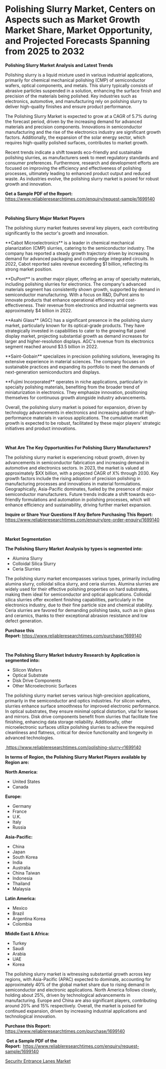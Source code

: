 <p><h1>Polishing Slurry Market, Centers on Aspects such as Market Growth Market Share, Market Opportunity, and Projected Forecasts Spanning from 2025 to 2032</h1></p><p><strong>Polishing Slurry Market Analysis and Latest Trends</strong></p>
<p><p>Polishing slurry is a liquid mixture used in various industrial applications, primarily for chemical mechanical polishing (CMP) of semiconductor wafers, optical components, and metals. This slurry typically consists of abrasive particles suspended in a solution, enhancing the surface finish and precision of the materials being polished. Key industries such as electronics, automotive, and manufacturing rely on polishing slurry to deliver high-quality finishes and ensure product performance.</p><p>The Polishing Slurry Market is expected to grow at a CAGR of 5.7% during the forecast period, driven by the increasing demand for advanced materials and precision components. Innovations in semiconductor manufacturing and the rise of the electronics industry are significant growth factors. Additionally, the expansion of the solar energy sector, which requires high-quality polished surfaces, contributes to market growth. </p><p>Recent trends indicate a shift towards eco-friendly and sustainable polishing slurries, as manufacturers seek to meet regulatory standards and consumer preferences. Furthermore, research and development efforts are focused on improving the efficiency and effectiveness of polishing processes, ultimately leading to enhanced product output and reduced waste. As industries evolve, the polishing slurry market is poised for robust growth and innovation.</p></p>
<p><strong>Get a Sample PDF of the Report:&nbsp;</strong> <a href="https://www.reliableresearchtimes.com/enquiry/request-sample/1699140?utm_campaign=3518&utm_medium=2&utm_source=Github&utm_content=ia&utm_term=27032025&utm_id=polishing-slurry">https://www.reliableresearchtimes.com/enquiry/request-sample/1699140</a></p>
<p>&nbsp;</p>
<p><strong>Polishing Slurry Major Market Players</strong></p>
<p><p>The polishing slurry market features several key players, each contributing significantly to the sector's growth and innovation. </p><p>**Cabot Microelectronics** is a leader in chemical mechanical planarization (CMP) slurries, catering to the semiconductor industry. The company has reported a steady growth trajectory driven by increasing demand for advanced packaging and cutting-edge integrated circuits. In 2022, Cabot reported sales revenue exceeding $1 billion, reflecting its strong market position.</p><p>**DuPont** is another major player, offering an array of specialty materials, including polishing slurries for electronics. The company's advanced materials segment has consistently shown growth, supported by demand in semiconductor manufacturing. With a focus on R&D, DuPont aims to innovate products that enhance operational efficiency and cost-effectiveness. Their revenue from electronics and industrial segments was approximately $4 billion in 2022.</p><p>**Asahi Glass** (AGC) has a significant presence in the polishing slurry market, particularly known for its optical-grade products. They have strategically invested in capabilities to cater to the growing flat panel display market, projecting substantial growth as demand increases for larger and higher-resolution displays. AGC's revenue from its electronics segment reached around $3.5 billion in 2022.</p><p>**Saint-Gobain** specializes in precision polishing solutions, leveraging its extensive experience in material sciences. The company focuses on sustainable practices and expanding its portfolio to meet the demands of next-generation semiconductors and displays. </p><p>**Fujimi Incorporated** operates in niche applications, particularly in specialty polishing materials, benefiting from the broader trend of miniaturization in electronics. They emphasize innovation, positioning themselves for continuous growth alongside industry advancements.</p><p>Overall, the polishing slurry market is poised for expansion, driven by technology advancements in electronics and increasing adoption of high-performance materials in various applications. The cumulative market growth is expected to be robust, facilitated by these major players' strategic initiatives and product innovations.</p></p>
<p>&nbsp;</p>
<p><strong>What Are The Key Opportunities For Polishing Slurry Manufacturers?</strong></p>
<p><p>The polishing slurry market is experiencing robust growth, driven by advancements in semiconductor fabrication and increasing demand in automotive and electronics sectors. In 2023, the market is valued at approximately $XX billion, with a projected CAGR of X% through 2030. Key growth factors include the rising adoption of precision polishing in manufacturing processes and innovations in material formulations. Geographically, Asia-Pacific dominates, fueled by the presence of major semiconductor manufacturers. Future trends indicate a shift towards eco-friendly formulations and automation in polishing processes, which will enhance efficiency and sustainability, driving further market expansion.</p></p>
<p><strong>Inquire or Share Your Questions If Any Before Purchasing This Report:</strong> <a href="https://www.reliableresearchtimes.com/enquiry/pre-order-enquiry/1699140?utm_campaign=3518&utm_medium=2&utm_source=Github&utm_content=ia&utm_term=27032025&utm_id=polishing-slurry">https://www.reliableresearchtimes.com/enquiry/pre-order-enquiry/1699140</a></p>
<p>&nbsp;</p>
<p><strong>Market Segmentation</strong></p>
<p><strong>The Polishing Slurry Market Analysis by types is segmented into:</strong></p>
<p><ul><li>Alumina Slurry</li><li>Colloidal Silica Slurry</li><li>Ceria Slurries</li></ul></p>
<p><p>The polishing slurry market encompasses various types, primarily including alumina slurry, colloidal silica slurry, and ceria slurries. Alumina slurries are widely used for their effective polishing properties on hard substrates, making them ideal for semiconductor and optical applications. Colloidal silica slurries offer excellent finishing capabilities, particularly in the electronics industry, due to their fine particle size and chemical stability. Ceria slurries are favored for demanding polishing tasks, such as in glass and ceramics, thanks to their exceptional abrasion resistance and low defect generation.</p></p>
<p><strong>Purchase this Report:&nbsp;</strong><a href="https://www.reliableresearchtimes.com/purchase/1699140?utm_campaign=3518&utm_medium=2&utm_source=Github&utm_content=ia&utm_term=27032025&utm_id=polishing-slurry">https://www.reliableresearchtimes.com/purchase/1699140</a></p>
<p>&nbsp;</p>
<p><strong>The Polishing Slurry Market Industry Research by Application is segmented into:</strong></p>
<p><ul><li>Silicon Wafers</li><li>Optical Substrate</li><li>Disk Drive Components</li><li>Other Microelectronic Surfaces</li></ul></p>
<p><p>The polishing slurry market serves various high-precision applications, primarily in the semiconductor and optics industries. For silicon wafers, slurries enhance surface smoothness for improved electronic performance. In optical substrates, they ensure minimal optical distortion, vital for lenses and mirrors. Disk drive components benefit from slurries that facilitate fine finishing, enhancing data storage reliability. Additionally, other microelectronic surfaces utilize polishing slurries to achieve the required cleanliness and flatness, critical for device functionality and longevity in advanced technologies.</p></p>
<p><a href="https://www.reliableresearchtimes.com/polishing-slurry-r1699140?utm_campaign=3518&utm_medium=2&utm_source=Github&utm_content=ia&utm_term=27032025&utm_id=polishing-slurry">&nbsp;https://www.reliableresearchtimes.com/polishing-slurry-r1699140</a></p>
<p><strong>In terms of Region, the Polishing Slurry Market Players available by Region are:</strong></p>
<p>
    <p> <strong> North America: </strong>
        <ul>
            <li>United States</li>
            <li>Canada</li>
        </ul>
        </p> 
    <p> <strong> Europe: </strong>
        <ul>
            <li>Germany</li>
            <li>France</li>
            <li>U.K.</li>
            <li>Italy</li>
            <li>Russia</li>
        </ul>
        </p> 
    <p> <strong> Asia-Pacific: </strong>
        <ul>
            <li>China</li>
            <li>Japan</li>
            <li>South Korea</li>
            <li>India</li>
            <li>Australia</li>
            <li>China Taiwan</li>
            <li>Indonesia</li>
            <li>Thailand</li>
            <li>Malaysia</li>
        </ul>
        </p> 
    <p> <strong> Latin America: </strong>
        <ul>
            <li>Mexico</li>
            <li>Brazil</li>
            <li>Argentina Korea</li>
            <li>Colombia</li>
        </ul>
        </p> 
    <p> <strong> Middle East & Africa: </strong>
        <ul>
            <li>Turkey</li>
            <li>Saudi</li>
            <li>Arabia</li>
            <li>UAE</li>
            <li>Korea</li>
        </ul>
    </p>
    </p>
<p><p>The polishing slurry market is witnessing substantial growth across key regions, with Asia-Pacific (APAC) expected to dominate, accounting for approximately 40% of the global market share due to rising demand in semiconductor and electronic applications. North America follows closely, holding about 25%, driven by technological advancements in manufacturing. Europe and China are also significant players, contributing around 20% and 15% respectively. Overall, the market is poised for continued expansion, driven by increasing industrial applications and technological innovation.</p></p>
<p><strong>Purchase this Report: </strong><a href="https://www.reliableresearchtimes.com/purchase/1699140?utm_campaign=3518&utm_medium=2&utm_source=Github&utm_content=ia&utm_term=27032025&utm_id=polishing-slurry">https://www.reliableresearchtimes.com/purchase/1699140</a></p>
<p>&nbsp;<strong>Get a Sample PDF of the Report:&nbsp;&nbsp;</strong><a href="https://www.reliableresearchtimes.com/enquiry/request-sample/1699140?utm_campaign=3518&utm_medium=2&utm_source=Github&utm_content=ia&utm_term=27032025&utm_id=polishing-slurry">https://www.reliableresearchtimes.com/enquiry/request-sample/1699140</a></p>
<p><strong></strong></p>
<p><p><a href="https://github.com/waverlyam689/Market-Research-Report-List-1/blob/main/security-entrance-lanes-market.md?utm_campaign=3518&utm_medium=2&utm_source=Github&utm_content=ia&utm_term=27032025&utm_id=polishing-slurry">Security Entrance Lanes Market</a></p></p>